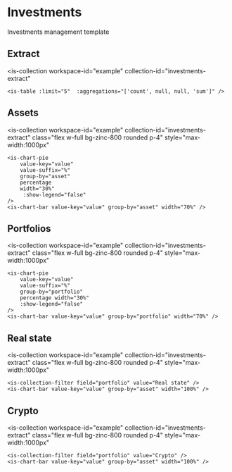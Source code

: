 # Investments
Investments management template

## Extract
<is-collection
    workspace-id="example"
    collection-id="investments-extract"
>
    <is-table :limit="5"  :aggregations="['count', null, null, 'sum']" />
</is-collection>

## Assets

<is-collection
    workspace-id="example"
    collection-id="investments-extract"
    class="flex w-full bg-zinc-800 rounded p-4"
    style="max-width:1000px"  
>
    <is-chart-pie 
        value-key="value"
        value-suffix="%" 
        group-by="asset"
        percentage
        width="30%" 
         :show-legend="false"
    />
    <is-chart-bar value-key="value" group-by="asset" width="70%" />
</is-collection>

## Portfolios

<is-collection
    workspace-id="example"
    collection-id="investments-extract"
   class="flex w-full bg-zinc-800 rounded p-4"
    style="max-width:1000px"  
>
    <is-chart-pie
        value-key="value"
        value-suffix="%"
        group-by="portfolio"
        percentage width="30%"
        :show-legend="false"
    />
    <is-chart-bar value-key="value" group-by="portfolio" width="70%" />
</is-collection>


## Real state

<is-collection
    workspace-id="example"
    collection-id="investments-extract"
   class="flex w-full bg-zinc-800 rounded p-4"
    style="max-width:1000px"  
>
    <is-collection-filter field="portfolio" value="Real state" />
    <is-chart-bar value-key="value" group-by="asset" width="100%" />
</is-collection>

## Crypto

<is-collection
    workspace-id="example"
    collection-id="investments-extract"
   class="flex w-full bg-zinc-800 rounded p-4"
    style="max-width:1000px"  
>
    <is-collection-filter field="portfolio" value="Crypto" />
    <is-chart-bar value-key="value" group-by="asset" width="100%" />
</is-collection>